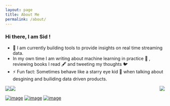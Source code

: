```yaml
---
layout: page
title: About Me
permalink: /about/
---
```


### Hi there, I am Sid ! 

- 🔭 I am currently building tools to provide insights on real time streaming data. 
- In my own time I am writing about machine learning in practice 🤖 , reviewing books I read 🖋️ and tweeting my thoughts 🐦
- ⚡ Fun fact: Sometimes behave like a starry eye kid 🤩 when talking about desgining and builiding data driven products.

<a href="mailto:sidharth.singh.1894@gmail.com"><img style="float: left;" src="https://img.shields.io/badge/Gmail-D14836?style=for-the-badge&logo=gmail&logoColor=white"></a>
<a href="https://www.linkedin.com/in/sidharth-singh-a9685413a/"><img style="float: center;" src="https://img.shields.io/badge/LinkedIn-0077B5?style=for-the-badge&logo=linkedin&logoColor=white"></a>
<a href="https://twitter.com/_RealSid_"><img style="float: right;" src="https://img.shields.io/badge/Twitter-1DA1F2?style=for-the-badge&logo=twitter&logoColor=white"></a>
  
[![image](https://img.shields.io/badge/Gmail-D14836?style=for-the-badge&logo=gmail&logoColor=white)](mailto:sidharth.singh.1894@gmail.com) [![image](https://img.shields.io/badge/LinkedIn-0077B5?style=for-the-badge&logo=linkedin&logoColor=white)](https://www.linkedin.com/in/sidharth-singh-a9685413a/) [![image](https://img.shields.io/badge/Twitter-1DA1F2?style=for-the-badge&logo=twitter&logoColor=white)](https://twitter.com/_RealSid_)
